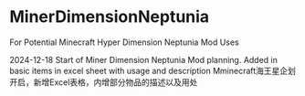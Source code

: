 # MinerDimensionNeptunia
For Potential Minecraft Hyper Dimension Neptunia Mod Uses


2024-12-18 
Start of Miner Dimension Neptunia Mod planning. Added in basic items in excel sheet with usage and description
Mminecraft海王星企划开启，新增Excel表格，内增部分物品的描述以及用处
